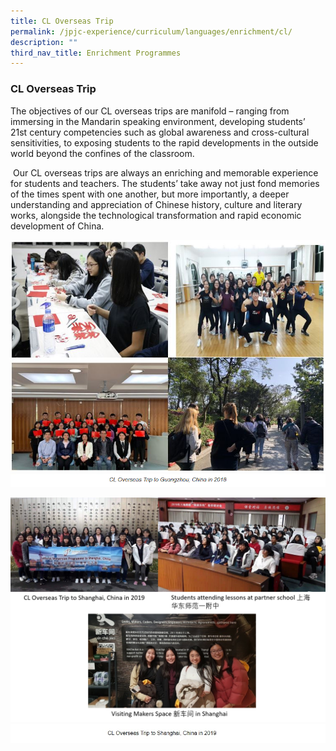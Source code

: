 ```yaml
---
title: CL Overseas Trip
permalink: /jpjc-experience/curriculum/languages/enrichment/cl/
description: ""
third_nav_title: Enrichment Programmes
---
```

### **CL Overseas Trip**
The objectives of our CL overseas trips are manifold – ranging from immersing in the Mandarin speaking environment, developing students’ 21st century competencies such as global awareness and cross-cultural sensitivities, to exposing students to the rapid developments in the outside world beyond the confines of the classroom.

 Our CL overseas trips are always an enriching and memorable experience for students and teachers. The students’ take away not just fond memories of the times spent with one another, but more importantly, a deeper understanding and appreciation of Chinese history, culture and literary works, alongside the technological transformation and rapid economic development of China.
 
 ![](/images/CL%20Overseas.jpg)
 ![](/images/CL%20Overseas%20caption.png)
 
 ![](/images/Shanghai%20Collage.png)
 ![](/images/CL%20Overseas%20caption.jpg)
